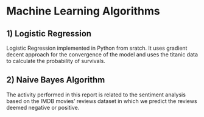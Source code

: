 # Machine Learning Algorithms 
## 1) Logistic Regression
Logistic Regression implemented in Python from sratch. It uses gradient decent approach for the convergence of the model and uses the titanic data to calculate the probability of survivals.

## 2) Naive Bayes Algorithm
The activity performed in this report is related to the sentiment analysis based on the IMDB movies’ reviews dataset in which we predict the reviews deemed negative or positive.
